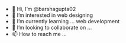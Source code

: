 - 👋 Hi, I’m @barshagupta02
- 👀 I’m interested in web designing
- 🌱 I’m currently learning ... web development
- 💞️ I’m looking to collaborate on ...
- 📫 How to reach me ...

<!---
barshagupta02/barshagupta02 is a ✨ special ✨ repository because its `README.md` (this file) appears on your GitHub profile.
You can click the Preview link to take a look at your changes.
--->
